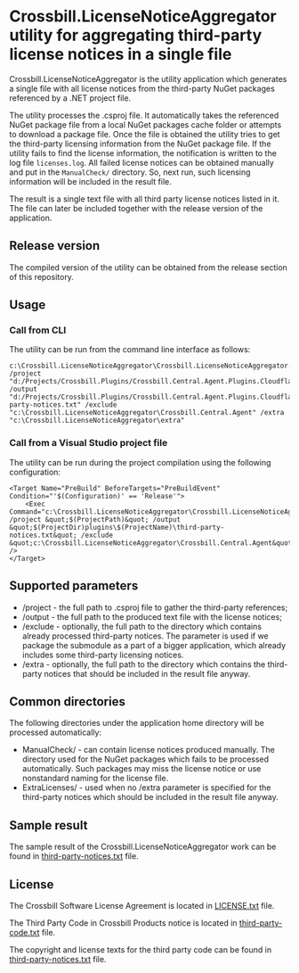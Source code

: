 # Crossbill.LicenseNoticeAggregator utility for aggregating third-party license notices in a single file

Crossbill.LicenseNoticeAggregator is the utility application which generates a single file with all license notices from the third-party NuGet packages referenced by a .NET project file.

The utility processes the .csproj file. It automatically takes the referenced NuGet package file from a local NuGet packages cache folder or attempts to download a package file. Once the file is obtained the utility tries to get the third-party licensing information from the NuGet package file. If the utility fails to find the license information, the notification is written to the log file `licenses.log`. All failed license notices can be obtained manually and put in the `ManualCheck/` directory. So, next run, such licensing information will be included in the result file.

The result is a single text file with all third party license notices listed in it. The file can later be included together with the release version of the application.

## Release version

The compiled version of the utility can be obtained from the release section of this repository.

## Usage

### Call from CLI

The utility can be run from the command line interface as follows:
```
c:\Crossbill.LicenseNoticeAggregator\Crossbill.LicenseNoticeAggregator.exe /project "d:/Projects/Crossbill.Plugins/Crossbill.Central.Agent.Plugins.Cloudflare/Crossbill.Central.Agent.Plugins.Cloudflare.csproj" /output "d:/Projects/Crossbill.Plugins/Crossbill.Central.Agent.Plugins.Cloudflare/plugins/Crossbill.Central.Agent.Plugins.Cloudflare/third-party-notices.txt" /exclude "c:\Crossbill.LicenseNoticeAggregator\Crossbill.Central.Agent" /extra "c:\Crossbill.LicenseNoticeAggregator\extra"
```

### Call from a Visual Studio project file
The utility can be run during the project compilation using the following configuration:
```
<Target Name="PreBuild" BeforeTargets="PreBuildEvent" Condition="'$(Configuration)' == 'Release'">
	<Exec Command="c:\Crossbill.LicenseNoticeAggregator\Crossbill.LicenseNoticeAggregator.exe /project &quot;$(ProjectPath)&quot; /output &quot;$(ProjectDir)plugins\$(ProjectName)\third-party-notices.txt&quot; /exclude &quot;c:\Crossbill.LicenseNoticeAggregator\Crossbill.Central.Agent&quot;" />
</Target>
```

## Supported parameters
* /project - the full path to .csproj file to gather the third-party references;
* /output - the full path to the produced text file with the license notices;
* /exclude - optionally, the full path to the directory which contains already processed third-party notices. The parameter is used if we package the submodule as a part of a bigger application, which already includes some third-party licensing notices.
* /extra - optionally, the full path to the directory which contains the third-party notices that should be included in the result file anyway.

## Common directories
The following directories under the application home directory will be processed automatically:
* ManualCheck/ - can contain license notices produced manually. The directory used for the NuGet packages which fails to be processed automatically. Such packages may miss the license notice or use nonstandard naming for the license file.
* ExtraLicenses/ - used when no /extra parameter is specified for the third-party notices which should be included in the result file anyway.

## Sample result

The sample result of the Crossbill.LicenseNoticeAggregator work can be found in [third-party-notices.txt](third-party-notices.txt) file.

## License

The Crossbill Software License Agreement is located in [LICENSE.txt](LICENSE.txt) file.

The Third Party Code in Crossbill Products notice is located in [third-party-code.txt](third-party-code.txt) file.

The copyright and license texts for the third party code can be found in [third-party-notices.txt](third-party-notices.txt) file.

